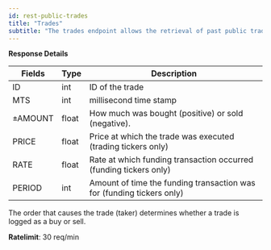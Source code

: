 ```yaml
---
id: rest-public-trades
title: "Trades"
subtitle: "The trades endpoint allows the retrieval of past public trades and includes details such as price, size, and time. Optional parameters can be used to limit the number of results; you can specify a start and end timestamp, a limit, and a sorting method."
---
```


**Response Details**

Fields | Type | Description
--- | --- | ---
ID | int | ID of the trade
MTS  |  int  |  millisecond time stamp
±AMOUNT  |  float  |  How much was bought (positive) or sold (negative).
PRICE  |  float  |  Price at which the trade was executed (trading tickers only)
RATE | float | Rate at which funding transaction occurred (funding tickers only)
PERIOD | int | Amount of time the funding transaction was for (funding tickers only)

The order that causes the trade (taker) determines whether a trade is logged as a buy or sell.

**Ratelimit**: 30 req/min
